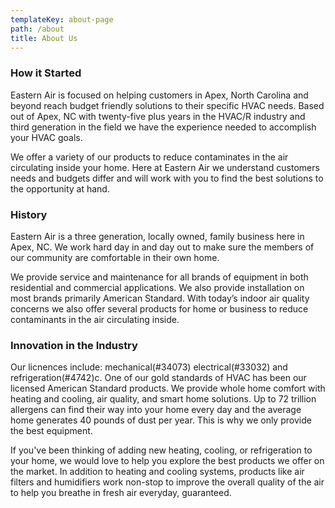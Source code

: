 ```yaml
---
templateKey: about-page
path: /about
title: About Us
---
```

### How it Started

Eastern Air is focused on helping customers in Apex, North Carolina and beyond reach budget friendly solutions to their specific HVAC needs. Based out of Apex, NC with twenty-five plus years in the HVAC/R industry and third generation in the field we have the experience needed to accomplish your HVAC goals.

We offer a variety of our products to reduce contaminates in the air circulating inside your home. Here at Eastern Air we understand customers needs and budgets differ and will work with you to find the best solutions to the opportunity at hand.

### History

Eastern Air is a three generation, locally owned, family business here in Apex, NC. We work hard day in and day out to make sure the members of our community are comfortable in their own home.

We provide service and maintenance for all brands of equipment in both residential and commercial applications. We also provide installation on most brands primarily American Standard. With today’s indoor air quality concerns we also offer several products for home or business to reduce contaminants in the air circulating inside.

### Innovation in the Industry

Our licnences include: mechanical(#34073) electrical(#33032) and refrigeration(#4742)c. One of our gold standards of HVAC has been our licensed American Standard products. We provide whole home comfort with heating and cooling, air quality, and smart home solutions. Up to 72 trillion allergens can find their way into your home every day and the average home generates 40 pounds of dust per year. This is why we only provide the best equipment.



If you've been thinking of adding new heating, cooling, or refrigeration to your home, we would love to help you explore the best products we offer on the market. In addition to heating and cooling systems, products like air filters and humidifiers work non-stop to improve the overall quality of the air to help you breathe in fresh air everyday, guaranteed.
